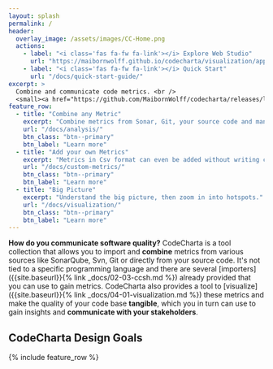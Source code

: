 ```yaml
---
layout: splash
permalink: /
header:
  overlay_image: /assets/images/CC-Home.png
  actions:
    - label: "<i class='fas fa-fw fa-link'></i> Explore Web Studio"
      url: "https://maibornwolff.github.io/codecharta/visualization/app/index.html?file=codecharta.cc.json.gz&file=codecharta_analysis.cc.json.gz&currentFilesAreSampleFiles=true"
    - label: "<i class='fas fa-fw fa-link'></i> Quick Start"
      url: "/docs/quick-start-guide/"
excerpt: >
  Combine and communicate code metrics. <br />
  <small><a href="https://github.com/MaibornWolff/codecharta/releases/latest">Latest releases</a></small>
feature_row:
  - title: "Combine any Metric"
    excerpt: "Combine metrics from Sonar, Git, your source code and many more."
    url: "/docs/analysis/"
    btn_class: "btn--primary"
    btn_label: "Learn more"
  - title: "Add your own Metrics"
    excerpt: "Metrics in Csv format can even be added without writing code."
    url: "/docs/custom-metrics/"
    btn_class: "btn--primary"
    btn_label: "Learn more"
  - title: "Big Picture"
    excerpt: "Understand the big picture, then zoom in into hotspots."
    url: "/docs/visualization/"
    btn_class: "btn--primary"
    btn_label: "Learn more"
---
```


**How do you communicate software quality?** CodeCharta is a tool collection that allows you to import and **combine** metrics from various sources like SonarQube, Svn, Git or directly from your source code. It's not tied to a specific programming language and there are several [importers]({{site.baseurl}}{% link _docs/02-03-ccsh.md %}) already provided that you can use to gain metrics. CodeCharta also provides a tool to [visualize]({{site.baseurl}}{% link _docs/04-01-visualization.md %}) these metrics and make the quality of your code base **tangible**, which you in turn can use to gain insights and **communicate with your stakeholders**.

## CodeCharta Design Goals

{% include feature_row %}
